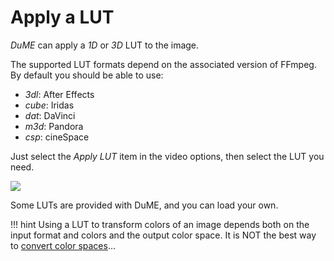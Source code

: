 # Apply a LUT

*DuME* can apply a *1D* or *3D* LUT to the image.

The supported LUT formats depend on the associated version of FFmpeg. By default you should be able to use:

- *3dl*: After Effects
- *cube*: Iridas
- *dat*: DaVinci
- *m3d*: Pandora
- *csp*: cineSpace

Just select the *Apply LUT* item in the video options, then select the LUT you need.

![](/img/captures/lut.png)

Some LUTs are provided with DuME, and you can load your own.

!!! hint
    Using a LUT to transform colors of an image depends both on the input format and colors and the output color space. It is NOT the best way to [convert color spaces](colors.md)...
